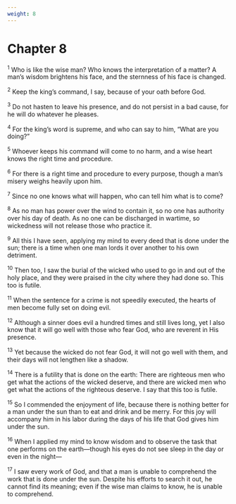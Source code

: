 ```yaml
---
weight: 8
---
```


# Chapter 8

<sup>1</sup> Who is like the wise man? Who knows the interpretation of a matter? A man’s wisdom brightens his face, and the sternness of his face is changed. 

<sup>2</sup> Keep the king’s command, I say, because of your oath before God. 

<sup>3</sup> Do not hasten to leave his presence, and do not persist in a bad cause, for he will do whatever he pleases. 

<sup>4</sup> For the king’s word is supreme, and who can say to him, “What are you doing?” 

<sup>5</sup> Whoever keeps his command will come to no harm, and a wise heart knows the right time and procedure. 

<sup>6</sup> For there is a right time and procedure to every purpose, though a man’s misery weighs heavily upon him. 

<sup>7</sup> Since no one knows what will happen, who can tell him what is to come? 

<sup>8</sup> As no man has power over the wind to contain it, so no one has authority over his day of death. As no one can be discharged in wartime, so wickedness will not release those who practice it. 

<sup>9</sup> All this I have seen, applying my mind to every deed that is done under the sun; there is a time when one man lords it over another to his own detriment. 

<sup>10</sup> Then too, I saw the burial of the wicked who used to go in and out of the holy place, and they were praised in the city where they had done so. This too is futile. 

<sup>11</sup> When the sentence for a crime is not speedily executed, the hearts of men become fully set on doing evil. 

<sup>12</sup> Although a sinner does evil a hundred times and still lives long, yet I also know that it will go well with those who fear God, who are reverent in His presence. 

<sup>13</sup> Yet because the wicked do not fear God, it will not go well with them, and their days will not lengthen like a shadow. 

<sup>14</sup> There is a futility that is done on the earth: There are righteous men who get what the actions of the wicked deserve, and there are wicked men who get what the actions of the righteous deserve. I say that this too is futile. 

<sup>15</sup> So I commended the enjoyment of life, because there is nothing better for a man under the sun than to eat and drink and be merry. For this joy will accompany him in his labor during the days of his life that God gives him under the sun. 

<sup>16</sup> When I applied my mind to know wisdom and to observe the task that one performs on the earth—though his eyes do not see sleep in the day or even in the night— 

<sup>17</sup> I saw every work of God, and that a man is unable to comprehend the work that is done under the sun. Despite his efforts to search it out, he cannot find its meaning; even if the wise man claims to know, he is unable to comprehend. 


